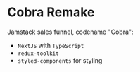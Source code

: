 # Cobra Remake

Jamstack sales funnel, codename "Cobra":

- `NextJS` with `TypeScript`
- `redux-toolkit`
- `styled-components` for styling
